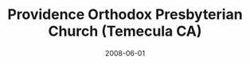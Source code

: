 ---
date: &id001 2008-06-01
end_date: null
location:
  address: 45125 Via Del Coronado
  city: Temecula
  state: CA
minister:
- end: 2000-01-01
  name: Donald Poundstone
  start: 1997-01-01
  type: Evangelist
- end: 2004-01-01
  name: Benjamin Wikner
  start: 2000-01-01
  type: Evangelist
- end: 2015-01-01
  name: Jesse Pirschel
  start: 2004-01-01
  type: Pastor
- end: 2005-01-01
  name: Benjamin Wikner
  start: 2004-01-01
  type: Teacher
ministers:
- Donald Poundstone
- Benjamin Wikner
- Jesse Pirschel
- Benjamin Wikner
name: Providence Orthodox Presbyterian Church
names:
- end: 2008-06-01
  name: Providence Orthodox Presbyterian Mission
  start: 1997-10-18
- end: null
  name: Providence Orthodox Presbyterian Church
  start: 2008-06-01
origination_date: *id001
raw_data: "AR    Temecula\n\nProvidence Orthodox Presbyterian Mission  (October 18,\
  \ 1997\u2013June 1, 2008)\nProvidence Orthodox Presbyterian Church  (June 1, 2008\u2013\
  \ )\nErle Stanley Gardner Middle School, 45125 Via Del Coronado\nEvangelists: Donald\
  \ Poundstone, 1997\u20132000\nBenjamin Wikner, 2000\u20132004\nJesse Pirschel, 2004\u2013\
  8\nPastor: Jesse Pirschel, 2008\u201315\nTeacher: Benjamin Wikner, 2004\u20135"
received_from: null
states:
- CA
status:
  active: true
  end_date: null
  reason: null
  received_from: null
  withdrawal_to: null
title: Providence Orthodox Presbyterian Church (Temecula CA)
year_established:
- 2008

---